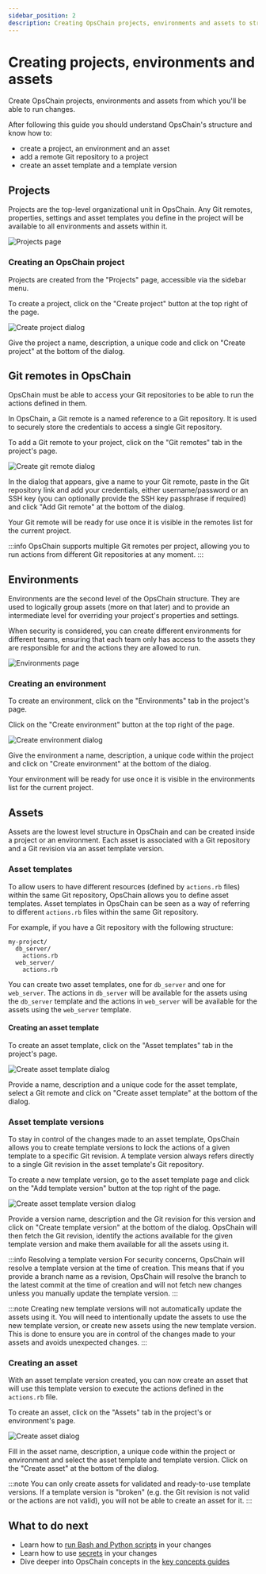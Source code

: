```yaml
---
sidebar_position: 2
description: Creating OpsChain projects, environments and assets to structure your execution pipeline
---
```


# Creating projects, environments and assets

Create OpsChain projects, environments and assets from which you'll be able to run changes.

After following this guide you should understand OpsChain's structure and know how to:

- create a project, an environment and an asset
- add a remote Git repository to a project
- create an asset template and a template version

## Projects

Projects are the top-level organizational unit in OpsChain. Any Git remotes, properties, settings and asset templates you define in the project will be available to all environments and assets within it.

![Projects page](../familiarisation/gui/images/projects.png)

### Creating an OpsChain project

Projects are created from the "Projects" page, accessible via the sidebar menu.

To create a project, click on the "Create project" button at the top right of the page.

![Create project dialog](../familiarisation/gui/images/project-create.png)

Give the project a name, description, a unique code and click on "Create project" at the bottom of the dialog.

## Git remotes in OpsChain

OpsChain must be able to access your Git repositories to be able to run the actions defined in them.

In OpsChain, a Git remote is a named reference to a Git repository. It is used to securely store the credentials to access a single Git repository.

To add a Git remote to your project, click on the "Git remotes" tab in the project's page.

![Create git remote dialog](../familiarisation/gui/images/project-git-remotes-create.png)

In the dialog that appears, give a name to your Git remote, paste in the Git repository link and add your credentials, either username/password or an SSH key (you can optionally provide the SSH key passphrase if required) and click "Add Git remote" at the bottom of the dialog.

Your Git remote will be ready for use once it is visible in the remotes list for the current project.

:::info
OpsChain supports multiple Git remotes per project, allowing you to run actions from different Git repositories at any moment.
:::

## Environments

Environments are the second level of the OpsChain structure. They are used to logically group assets (more on that later) and to provide an intermediate level for overriding your project's properties and settings.

When security is considered, you can create different environments for different teams, ensuring that each team only has access to the assets they are responsible for and the actions they are allowed to run.

![Environments page](../familiarisation/gui/images/environments.png)

### Creating an environment

To create an environment, click on the "Environments" tab in the project's page.

Click on the "Create environment" button at the top right of the page.

![Create environment dialog](../familiarisation/gui/images/environment-create.png)

Give the environment a name, description, a unique code within the project and click on "Create environment" at the bottom of the dialog.

Your environment will be ready for use once it is visible in the environments list for the current project.

## Assets

Assets are the lowest level structure in OpsChain and can be created inside a project or an environment. Each asset is associated with a Git repository and a Git revision via an asset template version.

### Asset templates

To allow users to have different resources (defined by `actions.rb` files) within the same Git repository, OpsChain allows you to define asset templates. Asset templates in OpsChain can be seen as a way of referring to different `actions.rb` files within the same Git repository.

For example, if you have a Git repository with the following structure:

```text
my-project/
  db_server/
    actions.rb
  web_server/
    actions.rb
```

You can create two asset templates, one for `db_server` and one for `web_server`. The actions in `db_server` will be available for the assets using the `db_server` template and the actions in `web_server` will be available for the assets using the `web_server` template.

#### Creating an asset template

To create an asset template, click on the "Asset templates" tab in the project's page.

![Create asset template dialog](../familiarisation/gui/images/project-asset-templates-create.png)

Provide a name, description and a unique code for the asset template, select a Git remote and click on "Create asset template" at the bottom of the dialog.

### Asset template versions

To stay in control of the changes made to an asset template, OpsChain allows you to create template versions to lock the actions of a given template to a specific Git revision. A template version always refers directly to a single Git revision in the asset template's Git repository.

To create a new template version, go to the asset template page and click on the "Add template version" button at the top right of the page.

![Create asset template version dialog](../familiarisation/gui/images/project-asset-template-version-create.png)

Provide a version name, description and the Git revision for this version and click on "Create template version" at the bottom of the dialog. OpsChain will then fetch the Git revision, identify the actions available for the given template version and make them available for all the assets using it.

:::info Resolving a template version
For security concerns, OpsChain will resolve a template version at the time of creation. This means that if you provide a branch name as a revision, OpsChain will resolve the branch to the latest commit at the time of creation and will not fetch new changes unless you manually update the template version.
:::

:::note
Creating new template versions will not automatically update the assets using it. You will need to intentionally update the assets to use the new template version, or create new assets using the new template version. This is done to ensure you are in control of the changes made to your assets and avoids unexpected changes.
:::

### Creating an asset

With an asset template version created, you can now create an asset that will use this template version to execute the actions defined in the `actions.rb` file.

To create an asset, click on the "Assets" tab in the project's or environment's page.

![Create asset dialog](../familiarisation/gui/images/project-assets-create.png)

Fill in the asset name, description, a unique code within the project or environment and select the asset template and template version. Click on the "Create asset" at the bottom of the dialog.

:::note
You can only create assets for validated and ready-to-use template versions. If a template version is "broken" (e.g. the Git revision is not valid or the actions are not valid), you will not be able to create an asset for it.
:::

## What to do next

- Learn how to [run Bash and Python scripts](/getting-started/tutorials/running-scripts.md) in your changes
- Learn how to use [secrets](/getting-started/tutorials/using-secrets-in-your-change.md) in your changes
- Dive deeper into OpsChain concepts in the [key concepts guides](../../category/key-concepts)
